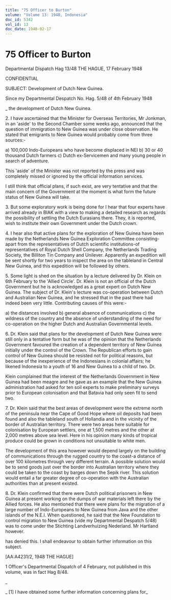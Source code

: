```yaml
---
title: "75 Officer to Burton"
volume: "Volume 13: 1948, Indonesia"
doc_id: 5342
vol_id: 13
doc_date: 1948-02-17
---
```


# 75 Officer to Burton

Departmental Dispatch Hag 13/48 THE HAGUE, 17 February 1948

CONFIDENTIAL

SUBJECT: Development of Dutch New Guinea.

Since my Departmental Despatch No. Hag. 5/48 of 4th February 1948 

_ the development of Dutch New Guinea.

2\. I have ascertained that the Minister for Overseas Territories, Mr Jonkman, in an 'aside' to the Second Chamber some weeks ago, announced that the question of immigration to New Guinea was under close observation. He stated that emigrants to New Guinea would probably come from three sources:-

a) 100,000 Indo-Europeans who have become displaced in NEI b) 30 or 40 thousand Dutch farmers c) Dutch ex-Servicemen and many young people in search of adventure.

This 'aside' of the Minister was not reported by the press and was completely missed or ignored by the official information services.

I still think that official plans, if such exist, are very tentative and that the main concern of the Government at the moment is what form the future status of New Guinea will take.

3\. But some exploratory work is being done for I hear that four experts have arrived already in BIAK with a view to making a detailed research as regards the possibility of settling the Dutch Eurasians there. They, it is reported, wish to institute their own Government under the Dutch crown.

4\. I hear also that active plans for the exploration of New Guinea have been made by the Netherlands New Guinea Exploration Committee consisting-apart from the representatives of Dutch scientific institutions-of representatives of Royal Dutch Shell Company, the Netherlands Trading Society, the Billiton Tin Company and Unilever. Apparently an expedition will be sent shortly for two years to inspect the area on the tableland in Central New Guinea, and this expedition will be followed by others.

5\. Some light is shed on the situation by a lecture delivered by Dr. Klein on 6th February to the 'Allied Circle'. Dr. Klein is not an official of the Dutch Government but he is acknowledged as a great expert on Dutch New Guinea. The subject of Dr. Klein's lecture was co-operation between Dutch and Australian New Guinea, and he stressed that in the past there had indeed been very little. Contributing causes of this were:-

a) the distances involved b) general absence of communications c) the wildness of the country and the absence of understanding of the need for co-operation on the higher Dutch and Australian Governmental levels.

6\. Dr. Klein said that plans for the development of Dutch New Guinea were still only in a tentative form but he was of the opinion that the Netherlands Government favoured the creation of a dependent territory of New Guinea initially under the control of the Crown. The Republican efforts to gain control of New Guinea should be resisted not for political reasons, but because of the inexperience of the Indonesians in colonial affairs; he likened Indonesia to a youth of 16 and New Guinea to a child of two. Dr.

Klein complained that the interest of the Netherlands Government in New Guinea had been meagre and he gave as an example that the New Guinea administration had asked for ten soil experts to make preliminary surveys prior to European colonisation and that Batavia had only seen fit to send two.

7\. Dr. Klein said that the best areas of development were the extreme north of the peninsula near the Cape of Good Hope where oil deposits had been found and also the tableland south of Hollandia and in the vicinity of the border of Australian territory. There were two areas here suitable for colonisation by European settlers, one at 1,500 metres and the other at 2,000 metres above sea level. Here in his opinion many kinds of tropical produce could be grown in conditions not unsuitable to white men.

The development of this area however would depend largely on the building of communications through the rugged country to the coast-a distance of over 100 kilometres through very different terrain. A possible solution would be to send goods just over the border into Australian territory where they could be taken to the coast by barges down the Sepik river. This solution would entail a far greater degree of co-operation with the Australian authorities than at present existed.

8\. Dr. Klein confirmed that there were Dutch political prisoners in New Guinea at present working on the dumps of war materials left there by the Allied forces. He also mentioned that there were plans for the migration of a large number of Indo-Europeans to New Guinea from Java and the other islands of the N.E.I. When questioned, he said that the New Foundation to control migration to New Guinea (vide my Departmental Despatch 5/48) was to come under the Stichting Landverhuizing Nederland. Mr Hartland however.

has denied this. I shall endeavour to obtain further information on this subject.

[AA:A4231/2, 1948 THE HAGUE]

1 Officer's Departmental Dispatch of 4 February, not published in this volume, was in fact Hag 8/48.

_

_ [1] I have obtained some further information concerning plans for_
